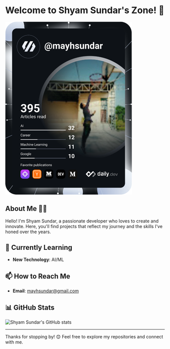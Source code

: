 # Welcome to Shyam Sundar's Zone! 🌟

<img src="https://raw.githubusercontent.com/mayhsundar/mayhsundar/main/devcard.svg" width="400" alt="Shyam Sundar Dev Card" />

## About Me 🙋‍♂️

Hello! I'm Shyam Sundar, a passionate developer who loves to create and innovate. Here, you'll find projects that reflect my journey and the skills I've honed over the years.

## 🌱 Currently Learning
- **New Technology**: AI/ML

## 📫 How to Reach Me
- **Email**: [mayhsundar@gmail.com](mailto:mayhsundar@gmail.com)

## 📊 GitHub Stats
![Shyam Sundar's GitHub stats](https://github-readme-stats.vercel.app/api?username=mayhsundar&show_icons=true&theme=radical)

---

Thanks for stopping by! 😊 Feel free to explore my repositories and connect with me.

